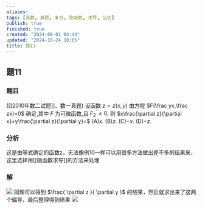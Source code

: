 ```yaml
---
aliases: 
tags: [高数, 真题, 复合, 隐函数, 求导, 公式]
publish: true
finished: true
created: "2024-06-01 04:44"
updated: "2024-10-24 10:05"
title: 题11
---
```

## 题11 
### 题目
([[2010年数二试题]]、数一真题) 设函数 $z=z(x,y)$ 由方程 $F(\frac yx,\frac zx)=0$ 确定,其中 $F$ 为可微函数,且 $F_2^{\prime}\neq0,$ 则 $x\frac{\partial z}{\partial x}+y\frac{\partial z}{\partial y}=$
(A)$x.$ 
(B)$z.$ 
(C)$-x.$ 
(D)$-z.$
### 分析
这是由等式确定的函数z，无法像例10一样可以用很多方法做出差不多的结果来，这里选择用[[隐函数求导]]的方法来处理 
### 解
![](https://img.hwenyi.tech/202405051517561.webp)
同理可以得到 $\frac{ \partial z }{ \partial y }$ 的结果，然后就求出来了这两个偏导，最后整理得到结果
![](https://img.hwenyi.tech/202405051519830.webp)
